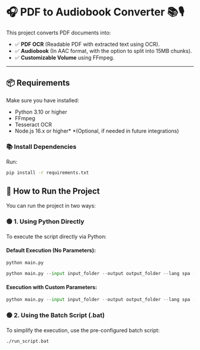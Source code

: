 # 🎧 PDF to Audiobook Converter 📚🎙️

This project converts PDF documents into:
- ✅ **PDF OCR** (Readable PDF with extracted text using OCR).
- ✅ **Audiobook** (In AAC format, with the option to split into 15MB chunks).
- ✅ **Customizable Volume** using FFmpeg.

---

## 📦 **Requirements**

Make sure you have installed:
- Python 3.10 or higher
- FFmpeg
- Tesseract OCR
- Node.js 16.x or higher* *(Optional, if needed in future integrations)

### 📚 **Install Dependencies**

Run:
```bash
pip install -r requirements.txt
```

## 🚀 **How to Run the Project**
You can run the project in two ways:
### 🟢 **1. Using Python Directly**
To execute the script directly via Python:

#### Default Execution (No Parameters):
```python
python main.py
```

```python
python main.py --input input_folder --output output_folder --lang spa --rate 150 --volume 1.0
```
#### Execution with Custom Parameters:
```python
python main.py --input input_folder --output output_folder --lang spa --rate 170 --volume 1.0 --ffmpeg_volume 1.5
```

### 🟢 **2. Using the Batch Script (.bat)**
To simplify the execution, use the pre-configured batch script:
```bat
./run_script.bat
```